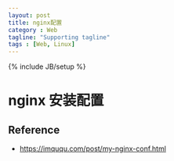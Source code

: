 ```yaml
---
layout: post
title: nginx配置
category : Web
tagline: "Supporting tagline"
tags : [Web, Linux]
---
```

{% include JB/setup %}
# nginx 安装配置

## Reference
- <https://imququ.com/post/my-nginx-conf.html>



<!--break-->
